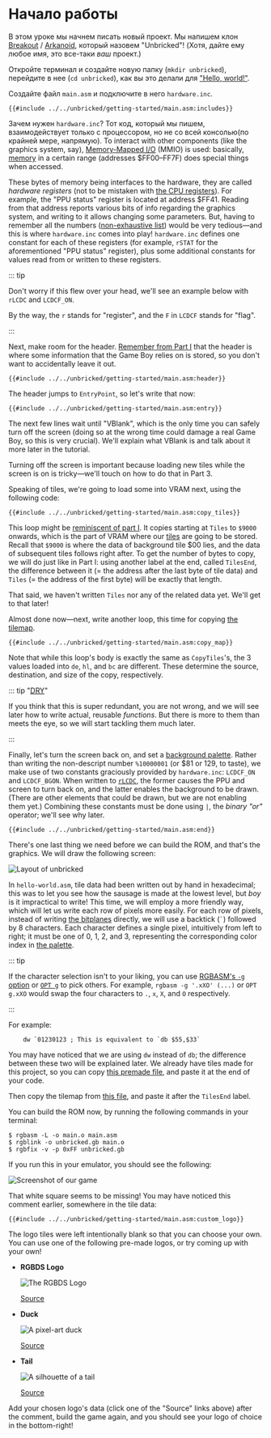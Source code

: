 # Начало работы

В этом уроке мы начнем писать новый проект.
Мы напишем клон [Breakout](https://en.wikipedia.org/wiki/Breakout_%28video_game%29) / [Arkanoid](https://en.wikipedia.org/wiki/Arkanoid), который назовем "Unbricked"!
(Хотя, дайте ему любое имя, это все-таки *ваш* проект.)

Откройте терминал и создайте новую папку (`mkdir unbricked`), перейдите в нее (`cd unbricked`), как вы это делали для ["Hello, world!"](../part1/hello_world.md).

Создайте файл `main.asm` и подключите в него `hardware.inc`.

```rgbasm,linenos,start={{#line_no_of "" ../../unbricked/getting-started/main.asm:includes}}
{{#include ../../unbricked/getting-started/main.asm:includes}}
```
Зачем нужен `hardware.inc`?
Тот код, который мы пишем, взаимодействует только с процессором, но не со всей консолью(по крайней мере, напрямую).
To interact with other components (like the graphics system, say), [Memory-Mapped <abbr title="Input/Output">I/O</abbr>](https://en.wikipedia.org/wiki/Memory-mapped_I/O) (MMIO) is used: basically, [memory](../part1/memory.md) in a certain range (addresses $FF00–FF7F) does special things when accessed.

These bytes of memory being interfaces to the hardware, they are called *hardware registers* (not to be mistaken with [the CPU registers](../part1/registers.md)).
For example, the "PPU status" register is located at address $FF41.
Reading from that address reports various bits of info regarding the graphics system, and writing to it allows changing some parameters.
But, having to remember all the numbers ([non-exhaustive list](https://gbdev.io/pandocs/Power_Up_Sequence.html#hardware-registers)) would be very tedious—and this is where `hardware.inc` comes into play!
`hardware.inc` defines one constant for each of these registers (for example, `rSTAT` for the aforementioned "PPU status" register), plus some additional constants for values read from or written to these registers.

::: tip

Don't worry if this flew over your head, we'll see an example below with `rLCDC` and `LCDCF_ON`.

By the way, the `r` stands for "register", and the `F` in `LCDCF` stands for "flag".

:::

Next, make room for the header.
[Remember from Part Ⅰ](../part1/header.md) that the header is where some information that the Game Boy relies on is stored, so you don't want to accidentally leave it out.

```rgbasm,linenos,start={{#line_no_of "" ../../unbricked/getting-started/main.asm:header}}
{{#include ../../unbricked/getting-started/main.asm:header}}
```

The header jumps to `EntryPoint`, so let's write that now:

```rgbasm,linenos,start={{#line_no_of "" ../../unbricked/getting-started/main.asm:entry}}
{{#include ../../unbricked/getting-started/main.asm:entry}}
```

The next few lines wait until "VBlank", which is the only time you can safely turn off the screen (doing so at the wrong time could damage a real Game Boy, so this is very crucial).
We'll explain what VBlank is and talk about it more later in the tutorial.

Turning off the screen is important because loading new tiles while the screen is on is tricky—we'll touch on how to do that in Part 3.

Speaking of tiles, we're going to load some into VRAM next, using the following code:

```rgbasm,linenos,start={{#line_no_of "" ../../unbricked/getting-started/main.asm:copy_tiles}}
{{#include ../../unbricked/getting-started/main.asm:copy_tiles}}
```

This loop might be [reminiscent of part Ⅰ](../part1/jumps.md#conditional-jumps).
It copies starting at `Tiles` to `$9000` onwards, which is the part of VRAM where our [tiles](../part1/tiles.md) are going to be stored.
Recall that `$9000` is where the data of background tile $00 lies, and the data of subsequent tiles follows right after.
To get the number of bytes to copy, we will do just like in Part Ⅰ: using another label at the end, called `TilesEnd`, the difference between it (= the address after the last byte of tile data) and `Tiles` (= the address of the first byte) will be exactly that length.

That said, we haven't written `Tiles` nor any of the related data yet.
We'll get to that later!

Almost done now—next, write another loop, this time for copying [the tilemap](../part1/tilemap.md).

```rgbasm,linenos,start={{#line_no_of "" ../../unbricked/getting-started/main.asm:copy_map}}
{{#include ../../unbricked/getting-started/main.asm:copy_map}}
```

Note that while this loop's body is exactly the same as `CopyTiles`'s, the 3 values loaded into `de`, `hl`, and `bc` are different.
These determine the source, destination, and size of the copy, respectively.

::: tip "[<abbr title="Don't Repeat Yourself">DRY</abbr>](https://en.wikipedia.org/wiki/Don't_Repeat_Yourself)"

If you think that this is super redundant, you are not wrong, and we will see later how to write actual, reusable *functions*.
But there is more to them than meets the eye, so we will start tackling them much later.

:::

Finally, let's turn the screen back on, and set a [background palette](../part1/palettes.md).
Rather than writing the non-descript number `%10000001` (or $81 or 129, to taste), we make use of two constants graciously provided by `hardware.inc`: `LCDCF_ON` and `LCDCF_BGON`.
When written to [`rLCDC`](https://gbdev.io/pandocs/LCDC), the former causes the PPU and screen to turn back on, and the latter enables the background to be drawn.
(There are other elements that could be drawn, but we are not enabling them yet.)
Combining these constants must be done using `|`, the *binary "or"* operator; we'll see why later.

```rgbasm,linenos,start={{#line_no_of "" ../../unbricked/getting-started/main.asm:end}}
{{#include ../../unbricked/getting-started/main.asm:end}}
```

There's one last thing we need before we can build the ROM, and that's the graphics.
We will draw the following screen:

![Layout of unbricked](../assets/part2/img/tilemap.png)

In `hello-world.asm`, tile data had been written out by hand in hexadecimal; this was to let you see how the sausage is made at the lowest level, but *boy* is it impractical to write!
This time, we will employ a more friendly way, which will let us write each row of pixels more easily.
For each row of pixels, instead of writing [the bitplanes](../part1/tiles.md#encoding) directly, we will use a backtick (`` ` ``) followed by 8 characters.
Each character defines a single pixel, intuitively from left to right; it must be one of 0, 1, 2, and 3, representing the corresponding color index in [the palette](../part1/palettes.md).

::: tip

If the character selection isn't to your liking, you can use [RGBASM's `-g` option](https://rgbds.gbdev.io/docs/v0.5.2/rgbasm.1#g) or [`OPT g`](https://rgbds.gbdev.io/docs/v0.5.2/rgbasm.5/#Changing_options_while_assembling) to pick others.
For example, `rgbasm -g '.xXO' (...)` or `OPT g.xXO` would swap the four characters to `.`, `x`, `X`, and `O` respectively.

:::

For example:

```rgbasm
	dw `01230123 ; This is equivalent to `db $55,$33`
```

You may have noticed that we are using `dw` instead of `db`; the difference between these two will be explained later.
We already have tiles made for this project, so you can copy [this premade file](https://github.com/gbdev/gb-asm-tutorial/raw/master/unbricked/getting-started/tileset.asm), and paste it at the end of your code.

Then copy the tilemap from [this file](https://github.com/gbdev/gb-asm-tutorial/raw/master/unbricked/getting-started/tilemap.asm), and paste it after the `TilesEnd` label.

You can build the ROM now, by running the following commands in your terminal:

```console
$ rgbasm -L -o main.o main.asm
$ rgblink -o unbricked.gb main.o
$ rgbfix -v -p 0xFF unbricked.gb
```

If you run this in your emulator, you should see the following:

![Screenshot of our game](../assets/part2/img/screenshot.png)

That white square seems to be missing!
You may have noticed this comment earlier, somewhere in the tile data:

```rgbasm,linenos,start={{#line_no_of "" ../../unbricked/getting-started/main.asm:custom_logo}}
{{#include ../../unbricked/getting-started/main.asm:custom_logo}}
```

The logo tiles were left intentionally blank so that you can choose your own.
You can use one of the following pre-made logos, or try coming up with your own!

- **RGBDS Logo**

  ![The RGBDS Logo](../assets/part2/img/rgbds.png)

  [Source](https://github.com/gbdev/gb-asm-tutorial/raw/master/unbricked/getting-started/rgbds.asm)

- **Duck**

  ![A pixel-art duck](../assets/part2/img/duck.png)

  [Source](https://github.com/gbdev/gb-asm-tutorial/raw/master/unbricked/getting-started/duck.asm)

- **Tail**

  ![A silhouette of a tail](../assets/part2/img/tail.png)

  [Source](https://github.com/gbdev/gb-asm-tutorial/raw/master/unbricked/getting-started/tail.asm)

Add your chosen logo's data (click one of the "Source" links above) after the comment, build the game again, and you should see your logo of choice in the bottom-right!
